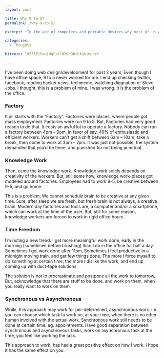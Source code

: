 ```yaml
---
layout: post

title: Why 9 to 5?
permalink: /why-9-to-5/

excerpt: "In the age of computers and portable devices why most of us are still commuting to our offices"

categories:
  - Thoughts

bitcoin: 19Z33ZiSaUjUqCvt1B2Dc9bzkfgkjmpsxY

---
```

I&#8217;ve been doing web design/development for past 2 years, Even though I have office space, 9 to 5 never worked for me. I end up checking twitter, facebook, reading hacker news, techmeme, watching diggnation or Steve Jobs. I thought, this is a problem of mine. I was wrong. It is the problem of the office.

### Factory

It all starts with the &#8220;Factory&#8221;. Factories were places, where people got mass employment. Factories were run 9 to 5. But, Factories had very good reason to do that. It costs an awful lot to operate a factory. Nobody can run a factory between 4pm &#8211; 9pm, in favor of say, 40% of enthusiastic and efficient workers. Workers can&#8217;t get a shift between 6am &#8211; 10am, take a break, then come to work at 3pm &#8211; 7pm. It was just not possible, the system demanded that you&#8217;d be there, and punished for not being punctual.

### Knowledge Work

Then, came the knowledge work. Knowledge work solely depends on creativity of the workers. But, still some how, knowledge work-places got modeled around factories. Employees had to work 9-5, be creative between 9-5, and go home.

This is a problem, We cannot schedule brain to be creative at any given time. Sure, after sleep we are fresh, but fresh brain is not always, a creative brain. Modern day factories and tools are, a computer and/or a smartphone, which can work at the time of the user. But, still for some reason, knowledge workers are forced to work in rigid office hours.

### Time Freedom

I&#8217;m noting a new trend. I get more meaningful work done, early in the morning (sometimes before brushing) than I do in the office for half a day. Sometimes I get work done after 11pm, Sometimes I feel productive in a midnight moving train, and get few things done. The more I force myself to do something at certain time, the more I dislike the work, and end up coming up with duct-tape solutions.

The solution is not to procrastinate and postpone all the work to tomorrow, But, acknowledge that there are stuff to be done, and work on them, when you really want to work on them.

### Synchronous vs Asynchronous

While, this approach may work for per-determined, asynchronous work. i.e. you can choose which task to work on, at your time, when there is no other human involved with the actual work. Synchronous work still needs to be done at certain time. eg. appointments. Have good separation between synchronous and asynchronous tasks, work on asynchronous task at the time, you feel like working the task.

This approach to work, has had a great positive effect on how I work. I hope it has the same effect on you.

